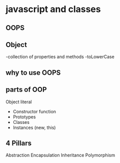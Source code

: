 # javascript and classes

## OOPS

## Object
-collection of properties and methods
-toLowerCase

## why to use OOPS

## parts of OOP
Object literal 

- Constructor function
- Prototypes
- Classes
- Instances (new, this)


## 4 Pillars
Abstraction
Encapsulation
Inheritance
Polymorphism